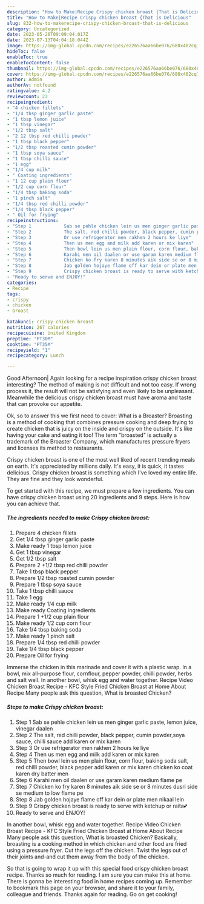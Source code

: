 ```yaml
---
description: "How to Make|Recipe Crispy chicken broast {That is Delicious"
title: "How to Make|Recipe Crispy chicken broast {That is Delicious"
slug: 832-how-to-makerecipe-crispy-chicken-broast-that-is-delicious
category: Uncategorized
date: 2023-05-26T09:09:04.017Z
date: 2023-07-13T04:04:18.044Z
image: https://img-global.cpcdn.com/recipes/e226576aa66be076/680x482cq70/crispy-chicken-broast-recipe-main-photo.jpg
hideToc: false
enableToc: true
enableTocContent: false
thumbnail: https://img-global.cpcdn.com/recipes/e226576aa66be076/680x482cq70/crispy-chicken-broast-recipe-main-photo.jpg
cover: https://img-global.cpcdn.com/recipes/e226576aa66be076/680x482cq70/crispy-chicken-broast-recipe-main-photo.jpg
author: Admin
authorAv: notfound
ratingvalue: 4.2
reviewcount: 23
recipeingredient:
- "4 chicken fillets"
- "1/4 tbsp ginger garlic paste"
- "1 tbsp lemon juice"
- "1 tbsp vinegar"
- "1/2 tbsp salt"
- "2 12 tbsp red chilli powder"
- "1 tbsp black pepper"
- "1/2 tbsp roasted cumin powder"
- "1 tbsp soya sauce"
- "1 tbsp chilli sauce"
- "1 egg"
- "1/4 cup milk"
- " Coating ingredients"
- "1 12 cup plain flour"
- "1/2 cup corn flour"
- "1/4 tbsp baking soda"
- "1 pinch salt"
- "1/4 tbsp red chilli powder"
- "1/4 tbsp black pepper"
- " Oil for frying"
recipeinstructions:
- "Step 1            Sab se pehle chicken lein us men ginger garlic paste, lemon juice, vinegar daalen"
- "Step 2            The salt, red chilli powder, black pepper, cumin powder,soya sauce, chilli sauce add karen or mix karen"
- "Step 3            Or use refrigerator men rakhen 2 hours ke liye"
- "Step 4            Then us men egg and milk add karen or mix karen"
- "Step 5            Then bowl lein us men plain flour, corn flour, baking soda salt, red chilli powder, black pepper add karen or mix karen chicken ko coat karen dry batter men"
- "Step 6            Karahi men oil daalen or use garam karen medium flame pe"
- "Step 7            Chicken ko fry karen 8 minutes aik side se or 8 minutes dusri side se medium to low flame pe"
- "Step 8            Jab golden hojaye flame off kar dein or plate men nikaal lein"
- "Step 9            Crispy chicken broast is ready to serve with ketchup or raita💕"
- "Ready to serve and ENJOY!"
categories:
- Recipe
tags:
- crispy
- chicken
- broast

katakunci: crispy chicken broast 
nutrition: 267 calories
recipecuisine: United Kingdom
preptime: "PT30M"
cooktime: "PT35M"
recipeyield: "1"
recipecategory: Lunch

---
```



Good Afternoon| Again looking for a recipe inspiration crispy chicken broast interesting? The method of making is not difficult and not too easy. If wrong process it, the result will not be satisfying and even likely to be unpleasant. Meanwhile the delicious crispy chicken broast must have aroma and taste that can provoke our appetite.





Ok, so to answer this we first need to cover: What is a Broaster? Broasting is a method of cooking that combines pressure cooking and deep frying to create chicken that is juicy on the inside and crispy on the outside. It&#39;s like having your cake and eating it too! The term &#34;broasted&#34; is actually a trademark of the Broaster Company, which manufactures pressure fryers and licenses its method to restaurants.

Crispy chicken broast is one of the most well liked of recent trending meals on earth. It's appreciated by millions daily. It's easy, it is quick, it tastes delicious. Crispy chicken broast is something which I've loved my entire life. They are fine and they look wonderful.


To get started with this recipe, we must prepare a few ingredients. You can have crispy chicken broast using 20 ingredients and 9 steps. Here is how you can achieve that.

<!--inarticleads1-->

##### The ingredients needed to make Crispy chicken broast:

1. Prepare 4 chicken fillets
1. Get 1/4 tbsp ginger garlic paste
1. Make ready 1 tbsp lemon juice
1. Get 1 tbsp vinegar
1. Get 1/2 tbsp salt
1. Prepare 2 +1/2 tbsp red chilli powder
1. Take 1 tbsp black pepper
1. Prepare 1/2 tbsp roasted cumin powder
1. Prepare 1 tbsp soya sauce
1. Take 1 tbsp chilli sauce
1. Take 1 egg
1. Make ready 1/4 cup milk
1. Make ready  Coating ingredients
1. Prepare 1 +1/2 cup plain flour
1. Make ready 1/2 cup corn flour
1. Take 1/4 tbsp baking soda
1. Make ready 1 pinch salt
1. Prepare 1/4 tbsp red chilli powder
1. Take 1/4 tbsp black pepper
1. Prepare  Oil for frying


Immerse the chicken in this marinade and cover it with a plastic wrap. In a bowl, mix all-purpose flour, cornflour, pepper powder, chilli powder, herbs and salt well. In another bowl, whisk egg and water together. Recipe Video Chicken Broast Recipe - KFC Style Fried Chicken Broast at Home About Recipe Many people ask this question, What is broasted Chicken? 

<!--inarticleads2-->

##### Steps to make Crispy chicken broast:

1. Step 1            Sab se pehle chicken lein us men ginger garlic paste, lemon juice, vinegar daalen
1. Step 2            The salt, red chilli powder, black pepper, cumin powder,soya sauce, chilli sauce add karen or mix karen
1. Step 3            Or use refrigerator men rakhen 2 hours ke liye
1. Step 4            Then us men egg and milk add karen or mix karen
1. Step 5            Then bowl lein us men plain flour, corn flour, baking soda salt, red chilli powder, black pepper add karen or mix karen chicken ko coat karen dry batter men
1. Step 6            Karahi men oil daalen or use garam karen medium flame pe
1. Step 7            Chicken ko fry karen 8 minutes aik side se or 8 minutes dusri side se medium to low flame pe
1. Step 8            Jab golden hojaye flame off kar dein or plate men nikaal lein
1. Step 9            Crispy chicken broast is ready to serve with ketchup or raita💕
1. Ready to serve and ENJOY!

In another bowl, whisk egg and water together. Recipe Video Chicken Broast Recipe - KFC Style Fried Chicken Broast at Home About Recipe Many people ask this question, What is broasted Chicken? Basically, broasting is a cooking method in which chicken and other food are fried using a pressure fryer. Cut the legs off the chicken. Twist the legs out of their joints and-and cut them away from the body of the chicken. 

So that is going to wrap it up with this special food crispy chicken broast recipe. Thanks so much for reading. I am sure you can make this at home. There is gonna be interesting food in home recipes coming up. Remember to bookmark this page on your browser, and share it to your family, colleague and friends. Thanks again for reading. Go on get cooking!
